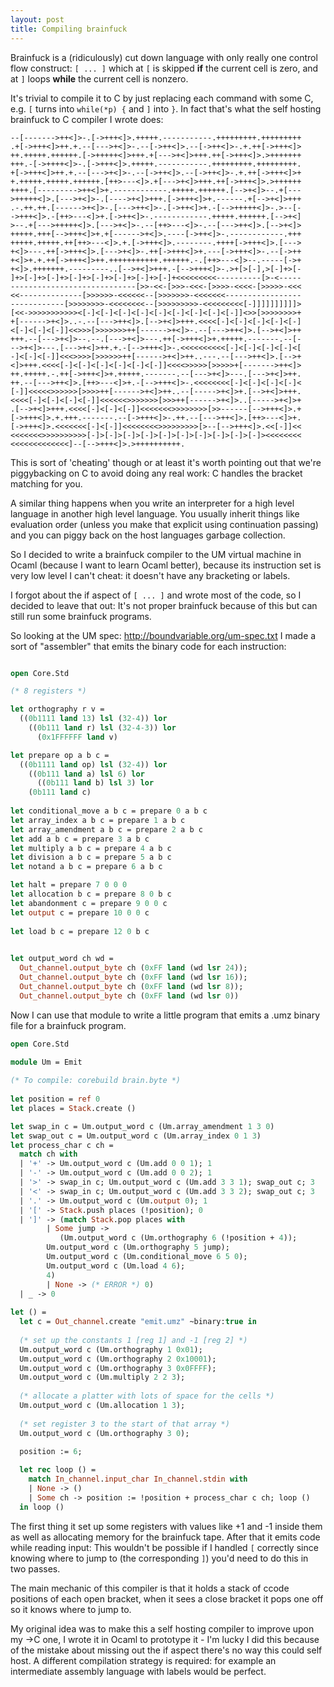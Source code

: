 ```yaml
---
layout: post
title: Compiling brainfuck
---
```


Brainfuck is a (ridiculously) cut down language with only really one control flow construct: `[ ... ]` which at `[` is skipped **if** the current cell is zero, and at `]` loops **while** the current cell is nonzero.

It's trivial to compile it to C by just replacing each command with some C, e.g. `[` turns into `while(*p) {` and `]` into `}`. In fact that's what the self hosting brainfuck to C compiler I wrote does:

```
--[------->++<]>-.[->+++<]>.+++++.-----------.+++++++++.+++++++++
.+[->+++<]>++.+.--[--->+<]>-.--[->++<]>.--[->++<]>-.+.++[->+++<]>
++.+++++.++++++.[->+++++<]>+++.+[--->+<]>+++.++[->+++<]>.>+++++++
+++.-[->++++<]>-.[->+++<]>.+++++.-----------.+++++++++.+++++++++.
+[->+++<]>++.+.--[--->+<]>-.--[->++<]>.--[->++<]>-.+.++[->+++<]>+
+.+++++.+++++.++++++.[++>---<]>.+[--->+<]>+++.++[->+++<]>.>++++++
++++.[--------->++<]>+.------------.+++++.++++++.[-->+<]>--.+[---
>+++++<]>.[--->+<]>-.[---->+<]>+++.[->+++<]>+.------.+[-->+<]>+++
.-.++.++.[------>+<]>-.[--->++<]>-.[->++<]>+.-[-->+++++<]>-.>--[-
->+++<]>.-[++>---<]>+.[->++<]>-.------------.+++++.++++++.[-->+<]
>--.+[--->+++++<]>.[--->+<]>-.--[++>---<]>-.--[--->++<]>.[-->+<]>
+++++.+++[-->+++<]>+.+[------>+<]>.----[->++<]>-.------------.+++
+++++.+++++.++[++>---<]>.+.[->+++<]>.--------.++++[->+++<]>.[--->
+<]>---.++[->+++<]>.[--->+<]>-.++[->+++<]>+.---[->+++<]>-.--[->++
+<]>+.+.++[->+++<]>++.+++++++++++.++++++.-.[++>---<]>--.-----[->+
+<]>.+++++++.---------..[-->+<]>+++.-[-->+++<]>-.>+[>[-],>[-]+>[-
]+>[-]+>[-]+>[-]+>[-]+>[-]+>[-]+>[-]+<<<<<<<<<----------[>-<-----
----------------------------[>>-<<-[>>>-<<<-[>>>>-<<<<-[>>>>>-<<<
<<--------------[>>>>>>-<<<<<<--[>>>>>>>-<<<<<<<-----------------
------------[>>>>>>>>-<<<<<<<<--[>>>>>>>>>-<<<<<<<<<[-]]]]]]]]]]>
[<<->>>>>>>>>>><[-]<[-]<[-]<[-]<[-]<[-]<[-]<[-]<[-]]<>>[>>>>>>>>+
+[------>+<]>..-.--[--->++<]>.[-->+<]>+++.<<<<[-]<[-]<[-]<[-]<[-]
<[-]<[-]<[-]]<<>>>[>>>>>>>++[------>+<]>-.--[--->++<]>.[-->+<]>++
+++.--[--->+<]>--.--.[--->+<]>---.++[->+++<]>+.+++++.-------.--[-
-->+<]>---.[--->+<]>++.+.-[-->+++<]>-.<<<<<<<<<<[-]<[-]<[-]<[-]<[
-]<[-]<[-]]<<<>>>>[>>>>>>++[------>+<]>++..---.--[--->++<]>.[-->+
<]>+++.<<<<[-]<[-]<[-]<[-]<[-]<[-]]<<<<>>>>>[>>>>>+[------->++<]>
++.+++++.-.++[->+++<]>+.+++++.-------.--[--->+<]>---.[--->+<]>++.
++.--[--->++<]>.[++>---<]>+.-[-->+++<]>-.<<<<<<<<[-]<[-]<[-]<[-]<
[-]]<<<<<>>>>>>[>>>>++[------>+<]>++..--[----->+<]>+.[-->+<]>+++.
<<<<[-]<[-]<[-]<[-]]<<<<<<>>>>>>>[>>>++[------>+<]>..[----->+<]>+
.[-->+<]>+++.<<<<[-]<[-]<[-]]<<<<<<<>>>>>>>>[>>------[-->+++<]>.+
[->+++<]>.+.+++.-------.--[->+++<]>-.++.--[--->++<]>.[++>---<]>+.
[->+++<]>.<<<<<<<[-]<[-]]<<<<<<<<>>>>>>>>>[>--[-->+++<]>.<<[-]]<<
<<<<<<<>>>>>>>>>>[-]>[-]>[-]>[-]>[-]>[-]>[-]>[-]>[-]>[-]><<<<<<<<
<<<<<<<<<<<<<]--[-->+++<]>.>++++++++++.
```

This is sort of 'cheating' though or at least it's worth pointing out that we're piggybacking on C to avoid doing any real work: C handles the bracket matching for you.

A similar thing happens when you write an interpreter for a high level language in another high level language. You usually inherit things like evaluation order (unless you make that explicit using continuation passing) and you can piggy back on the host languages garbage collection.

So I decided to write a brainfuck compiler to the UM virtual machine in Ocaml (because I want to learn Ocaml better), because its instruction set is very low level I can't cheat: it doesn't have any bracketing or labels.

I forgot about the if aspect of `[ ... ]` and wrote most of the code, so I decided to leave that out: It's not proper brainfuck because of this but can still run some brainfuck programs.

So looking at the UM spec: http://boundvariable.org/um-spec.txt I made a sort of "assembler" that emits the binary code for each instruction:

```ocaml

open Core.Std

(* 8 registers *)

let orthography r v =
  ((0b1111 land 13) lsl (32-4)) lor
    ((0b111 land r) lsl (32-4-3)) lor
      (0x1FFFFFF land v)

let prepare op a b c =
  ((0b1111 land op) lsl (32-4)) lor
    ((0b111 land a) lsl 6) lor
      ((0b111 land b) lsl 3) lor
	(0b111 land c)
	  
let conditional_move a b c = prepare 0 a b c
let array_index a b c = prepare 1 a b c
let array_amendment a b c = prepare 2 a b c
let add a b c = prepare 3 a b c
let multiply a b c = prepare 4 a b c
let division a b c = prepare 5 a b c
let notand a b c = prepare 6 a b c

let halt = prepare 7 0 0 0
let allocation b c = prepare 8 0 b c
let abandonment c = prepare 9 0 0 c
let output c = prepare 10 0 0 c
			     
let load b c = prepare 12 0 b c
			     

let output_word ch wd =
  Out_channel.output_byte ch (0xFF land (wd lsr 24));
  Out_channel.output_byte ch (0xFF land (wd lsr 16));
  Out_channel.output_byte ch (0xFF land (wd lsr 8));
  Out_channel.output_byte ch (0xFF land (wd lsr 0))

```

Now I can use that module to write a little program that emits a .umz binary file for a brainfuck program.

```ocaml
open Core.Std

module Um = Emit
       
(* To compile: corebuild brain.byte *)
       
let position = ref 0
let places = Stack.create ()

let swap_in c = Um.output_word c (Um.array_amendment 1 3 0)
let swap_out c = Um.output_word c (Um.array_index 0 1 3)
let process_char c ch =
  match ch with
  | '+' -> Um.output_word c (Um.add 0 0 1); 1
  | '-' -> Um.output_word c (Um.add 0 0 2); 1
  | '>' -> swap_in c; Um.output_word c (Um.add 3 3 1); swap_out c; 3
  | '<' -> swap_in c; Um.output_word c (Um.add 3 3 2); swap_out c; 3
  | '.' -> Um.output_word c (Um.output 0); 1
  | '[' -> Stack.push places (!position); 0
  | ']' -> (match Stack.pop places with
	    | Some jump ->
	       (Um.output_word c (Um.orthography 6 (!position + 4));
		Um.output_word c (Um.orthography 5 jump); 
		Um.output_word c (Um.conditional_move 6 5 0);
		Um.output_word c (Um.load 4 6);
		4)
	    | None -> (* ERROR *) 0)
  | _ -> 0
	   
let () =
  let c = Out_channel.create "emit.umz" ~binary:true in
  
  (* set up the constants 1 [reg 1] and -1 [reg 2] *)
  Um.output_word c (Um.orthography 1 0x01);
  Um.output_word c (Um.orthography 2 0x10001);
  Um.output_word c (Um.orthography 3 0x0FFFF);
  Um.output_word c (Um.multiply 2 2 3);
  
  (* allocate a platter with lots of space for the cells *)
  Um.output_word c (Um.allocation 1 3);
  
  (* set register 3 to the start of that array *)
  Um.output_word c (Um.orthography 3 0);

  position := 6;
  
  let rec loop () =
    match In_channel.input_char In_channel.stdin with
    | None -> ()
    | Some ch -> position := !position + process_char c ch; loop ()
  in loop ()
```

The first thing it set up some registers with values like +1 and -1 inside them as well as allocating memory for the brainfuck tape. After that it emits code while reading input: This wouldn't be possible if I handled `[` correctly since knowing where to jump to (the corresponding `]`) you'd need to do this in two passes.

The main mechanic of this compiler is that it holds a stack of ccode positions of each open bracket, when it sees a close bracket it pops one off so it knows where to jump to.

My original idea was to make this a self hosting compiler to improve upon my ->C one, I wrote it in Ocaml to prototype it - I'm lucky I did this because of the mistake about missing out the if aspect there's no way this could self host. A different compilation strategy is required: for example an intermediate assembly language with labels would be perfect.


